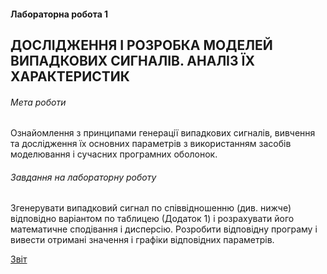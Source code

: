 #### Лабораторна робота 1

## ДОСЛІДЖЕННЯ І РОЗРОБКА МОДЕЛЕЙ ВИПАДКОВИХ СИГНАЛІВ. АНАЛІЗ ЇХ ХАРАКТЕРИСТИК
###### Мета роботи  

Ознайомлення з принципами генерації випадкових сигналів,
вивчення та дослідження їх основних параметрів з використанням засобів
моделювання і сучасних програмних оболонок.

###### Завдання на лабораторну роботу

Згенерувати випадковий сигнал по співвідношенню (див. нижче) відповідно
варіантом по таблицею (Додаток 1) і розрахувати його математичне сподівання і
дисперсію. Розробити відповідну програму і вивести отримані значення і графіки
відповідних параметрів.



[Звіт](https://github.com/ShakhovaP/embedded-systems/blob/main/lab_1/%D0%A8%D0%B0%D1%85%D0%BE%D0%B2%D0%B0_%D0%B7%D0%B2%D1%96%D1%82.docx)